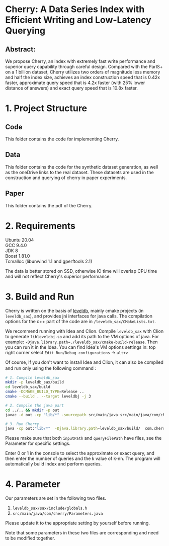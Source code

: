 # Cherry: A Data Series Index with Efficient Writing and Low-Latency Querying

## Abstract: 

We propose Cherry, an index with extremely fast write performance and superior query capability through careful design.
Compared with the ParIS+ on a 1 billion dataset, Cherry utilizes two orders of magnitude less memory and half the index size, 
achieves an index construction speed that is 0.42x faster, 
approximate query speed that is 4.2x faster (with 25% lower distance of answers) and exact query speed that is 10.8x faster.

# 1. Project Structure

## Code
This folder contains the code for implementing Cherry.

## Data
This folder contains the code for the synthetic dataset generation, as well as the oneDrive links to the real dataset.
These datasets are used in the construction and querying of cherry in paper experiments.

## Paper
This folder contains the pdf of the Cherry.



# 2. Requirements

Ubuntu 20.04 \
GCC 9.4.0 \
JDK 8 \
Boost 1.81.0 \
Tcmalloc (libunwind 1.1 and gperftools 2.1)

The data is better stored on SSD, otherwise IO time will overlap CPU time and will not reflect Cherry's superior performance.


# 3. Build and Run
Cherry is written on the basis of [leveldb](https://github.com/google/leveldb), mainly cmake projects (in `leveldb_sax`), and provides jni interfaces for java calls.
The compilation options for the c++ part of the code are in `/leveldb_sax/CMakeLists.txt`.

We recommend running with Idea and Clion.
Compile `leveldb_sax` with Clion to generate `libleveldbj.so` and add its path to the VM options of java.
For example: `-Djava.library.path=./leveldb_sax/cmake-build-release`. Then you can run it in the Idea.
You can find Idea's VM options settings in: top right corner select `Edit Run/Debug configurations` -> `alt+v`

Of course, If you don't want to install Idea and Clion, it can also be compiled and run only using the following command：
```sh
# 1. Compile leveldb_sax
mkdir -p leveldb_sax/build
cd leveldb_sax/build
cmake -DCMAKE_BUILD_TYPE=Release .. 
cmake --build . --target leveldbj -j 3

# 2. Compile the java part
cd ../.. && mkdir -p out
javac -d out -cp "lib/*" -sourcepath src/main/java src/main/java/com/cherry/Main.java src/main/java/leveldb_sax/db_send.java

# 3. Run Cherry
java -cp out:"lib/*"  -Djava.library.path=leveldb_sax/build/  com.cherry.Main
```

Please make sure that both `inputPath` and `queryFilePath` have files, see the Parameter for specific settings. 

Enter 0 or 1 in the console to select the approximate or exact query, and then enter the number of queries and the k value of k-nn.
The program will automatically build index and perform queries.

# 4. Parameter
Our parameters are set in the following two files.
1. `leveldb_sax/sax/include/globals.h`
2. `src/main/java/com/cherry/Parameters.java`

Please update it to the appropriate setting by yourself before running.

Note that some parameters in these two files are corresponding and need to be modified together.
